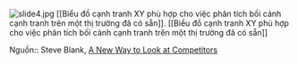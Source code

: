 ![slide4.jpg](https://i0.wp.com/steveblank.com/wp-content/uploads/2013/11/slide4.jpg?resize=300%2C292)
[[Biểu đồ cạnh tranh XY phù hợp cho việc phân tích bối cảnh cạnh tranh trên một thị trường đã có sẵn]]. [[Biểu đồ cạnh tranh XY phù hợp cho việc phân tích bối cảnh cạnh tranh trên một thị trường đã có sẵn]] 

Nguồn:: Steve Blank, [A New Way to Look at Competitors](https://steveblank.com/2013/11/08/a-new-way-to-look-at-competitors/ "A New Way to Look at Competitors")